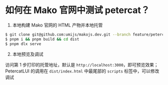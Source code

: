 # 如何在 Mako 官网中测试 petercat？

1. 本地构建 Mako 官网的 HTML 产物并本地托管

```bash
$ git clone git@github.com:umijs/makojs.dev.git --branch feature/petercat-bubble
$ pnpm i && pnpm build && cd dist
$ pnpm dlx serve
```

2. 本地预览及调试

访问第 1 步打印的托管地址，默认是 `http://localhost:3000`，即可预览效果；PetercatLUI 的调用在 `dist/index.html` 中最尾部的 `scripts` 标签中，可以修改调试 

